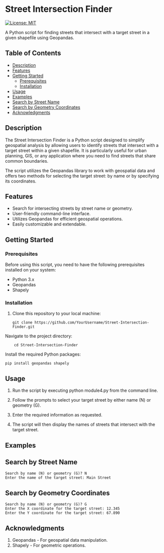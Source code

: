 # Street Intersection Finder

[![License: MIT](https://img.shields.io/badge/License-MIT-yellow.svg)](https://opensource.org/licenses/MIT)

A Python script for finding streets that intersect with a target street in a given shapefile using Geopandas.

## Table of Contents

- [Description](#description)
- [Features](#features)
- [Getting Started](#getting-started)
  - [Prerequisites](#prerequisites)
  - [Installation](#installation)
- [Usage](#usage)
- [Examples](#examples)
- [Search by Street Name](#Search-by-Street-Name)
- [Search by Geometry Coordinates](#Search-by-Geometry-Coordinates)
- [Acknowledgments](#acknowledgments)

## Description

The Street Intersection Finder is a Python script designed to simplify geospatial analysis by allowing users to identify streets that intersect with a target street within a given shapefile. It is particularly useful for urban planning, GIS, or any application where you need to find streets that share common boundaries.

The script utilizes the Geopandas library to work with geospatial data and offers two methods for selecting the target street: by name or by specifying its coordinates.

## Features

- Search for intersecting streets by street name or geometry.
- User-friendly command-line interface.
- Utilizes Geopandas for efficient geospatial operations.
- Easily customizable and extendable.

## Getting Started

### Prerequisites

Before using this script, you need to have the following prerequisites installed on your system:

- Python 3.x
- Geopandas
- Shapely

### Installation

1. Clone this repository to your local machine:

   ```shell
   git clone https://github.com/YourUsername/Street-Intersection-Finder.git

Navigate to the project directory:

```shell
    cd Street-Intersection-Finder
```
Install the required Python packages:
```shell
pip install geopandas shapely
```


## Usage

1. Run the script by executing python module4.py from the command line.

2. Follow the prompts to select your target street by either name (N) or geometry (G).

3. Enter the required information as requested.

4. The script will then display the names of streets that intersect with the target street.

## Examples

## Search by Street Name
```shell
Search by name (N) or geometry (G)? N
Enter the name of the target street: Main Street 
```
## Search by Geometry Coordinates

```shell
Search by name (N) or geometry (G)? G
Enter the X coordinate for the target street: 12.345
Enter the Y coordinate for the target street: 67.890
```

## Acknowledgments
1. Geopandas - For geospatial data manipulation.
2. Shapely - For geometric operations.

